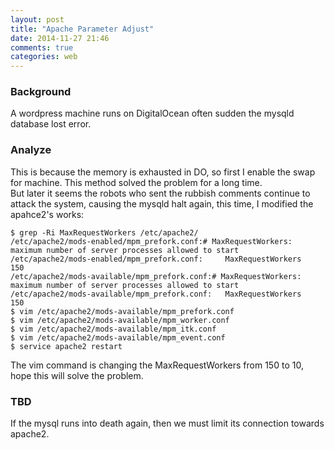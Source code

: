 ```yaml
---
layout: post
title: "Apache Parameter Adjust"
date: 2014-11-27 21:46
comments: true
categories: web
---
```

### Background
A wordpress machine runs on DigitalOcean often sudden the mysqld database lost error. 
### Analyze
This is because the memory is exhausted in DO, so first I enable the swap for machine. This method solved the problem for a long time.     
But later it seems the robots who sent the rubbish comments continue to attack the system, causing the mysqld halt again, this time, I modified the apahce2's works:     

```
$ grep -Ri MaxRequestWorkers /etc/apache2/
/etc/apache2/mods-enabled/mpm_prefork.conf:# MaxRequestWorkers: maximum number of server processes allowed to start
/etc/apache2/mods-enabled/mpm_prefork.conf:     MaxRequestWorkers         150
/etc/apache2/mods-available/mpm_prefork.conf:# MaxRequestWorkers: maximum number of server processes allowed to start
/etc/apache2/mods-available/mpm_prefork.conf:   MaxRequestWorkers         150
$ vim /etc/apache2/mods-available/mpm_prefork.conf
$ vim /etc/apache2/mods-available/mpm_worker.conf
$ vim /etc/apache2/mods-available/mpm_itk.conf
$ vim /etc/apache2/mods-available/mpm_event.conf
$ service apache2 restart

```
The vim command is changing the MaxRequestWorkers from 150 to 10, hope this will solve the problem.    
### TBD
If the mysql runs into death again, then we must limit its connection towards apache2.    

